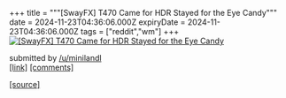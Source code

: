 +++
title = """[SwayFX] T470 Came for HDR Stayed for the Eye Candy"""
date = 2024-11-23T04:36:06.000Z
expiryDate = 2024-11-23T04:36:06.000Z
tags = ["reddit","wm"]
+++
[![[SwayFX] T470 Came for HDR Stayed for the Eye Candy](https://b.thumbs.redditmedia.com/Z03jqcJ7GIu_RnNd9oirrXaefYzQmthlXHm2Vp2i8Os.jpg "[SwayFX] T470 Came for HDR Stayed for the Eye Candy")](https://www.reddit.com/r/unixporn/comments/1gxriwu/swayfx_t470_came_for_hdr_stayed_for_the_eye_candy/)

submitted by [/u/minilandl](https://www.reddit.com/user/minilandl)  
[\[link\]](https://www.reddit.com/gallery/1gxriwu) [\[comments\]](https://www.reddit.com/r/unixporn/comments/1gxriwu/swayfx_t470_came_for_hdr_stayed_for_the_eye_candy/)

[[source]](https://www.reddit.com/r/unixporn/comments/1gxriwu/swayfx_t470_came_for_hdr_stayed_for_the_eye_candy/)
